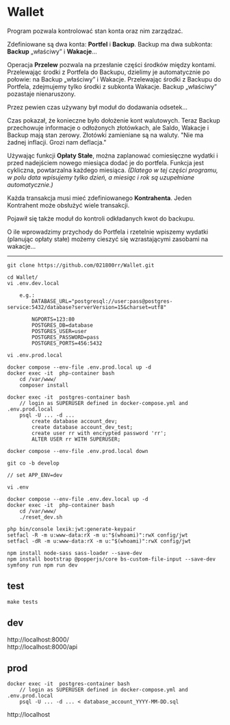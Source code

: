 # Wallet

Program pozwala kontrolować stan konta oraz nim zarządzać.

Zdefiniowane są dwa konta: **Portfel** i **Backup**.
Backup ma dwa subkonta: **Backup** „właściwy” i **Wakacje**…

Operacja **Przelew** pozwala na przesłanie części środków między kontami.
Przelewając środki z Portfela do Backupu, dzielimy je automatycznie po połowie: 
na Backup „właściwy” i Wakacje.
Przelewając środki z Backupu do Portfela, zdejmujemy tylko środki z subkonta 
Wakacje. Backup „właściwy” pozastaje nienaruszony.

Przez pewien czas używany był moduł do dodawania odsetek...

Czas pokazał, że konieczne było dołożenie kont walutowych.
Teraz Backup przechowuje informacje o odłożonych złotówkach, ale Saldo, Wakacje i Backup
mają stan zerowy. Złotówki zamieniane są na waluty.
"Nie ma żadnej inflacji. Grozi nam deflacja."

Używając funkcji **Opłaty Stałe**, można zaplanować comiesięczne wydatki i przed 
nadejściem nowego miesiąca dodać je do portfela. Funkcja jest cykliczna, 
powtarzalna każdego miesiąca. _(Dlatego w tej części programu, w polu data 
wpisujemy tylko dzień, a miesiąc i rok są uzupełniane automatycznie.)_

Każda transakcja musi mieć zdefiniowanego **Kontrahenta**.
Jeden Kontrahent może obsłużyć wiele transakcji.

Pojawił się także moduł do kontroli odkładanych kwot do backupu.

O ile wprowadzimy przychody do Portfela i rzetelnie wpiszemy wydatki (planując 
opłaty stałe) możemy cieszyć się wzrastającymi zasobami na wakacje...

---  
 
```
git clone https://github.com/021800rr/Wallet.git

cd Wallet/
vi .env.dev.local

    e.g.:
        DATABASE_URL="postgresql://user:pass@postgres-service:5432/database?serverVersion=15&charset=utf8"

        NGPORTS=123:80
        POSTGRES_DB=database
        POSTGRES_USER=user
        POSTGRES_PASSWORD=pass
        POSTGRES_PORTS=456:5432
        
vi .env.prod.local

docker compose --env-file .env.prod.local up -d
docker exec -it  php-container bash
    cd /var/www/
    composer install

docker exec -it  postgres-container bash 
    // login as SUPERUSER defined in docker-compose.yml and .env.prod.local
    psql -U ... -d ...
        create database account_dev;
        create database account_dev_test;
        create user rr with encrypted password 'rr';
        ALTER USER rr WITH SUPERUSER;

docker compose --env-file .env.prod.local down

git co -b develop

// set APP_ENV=dev

vi .env

docker compose --env-file .env.dev.local up -d
docker exec -it  php-container bash
    cd /var/www/
    ./reset_dev.sh

php bin/console lexik:jwt:generate-keypair
setfacl -R -m u:www-data:rX -m u:"$(whoami)":rwX config/jwt
setfacl -dR -m u:www-data:rX -m u:"$(whoami)":rwX config/jwt

npm install node-sass sass-loader --save-dev
npm install bootstrap @popperjs/core bs-custom-file-input --save-dev
symfony run npm run dev

```

## test

```
make tests
```

## dev

http://localhost:8000/  
http://localhost:8000/api

## prod

```shell
docker exec -it  postgres-container bash 
    // login as SUPERUSER defined in docker-compose.yml and .env.prod.local
    psql -U ... -d ... < database_account_YYYY-MM-DD.sql
```

http://localhost